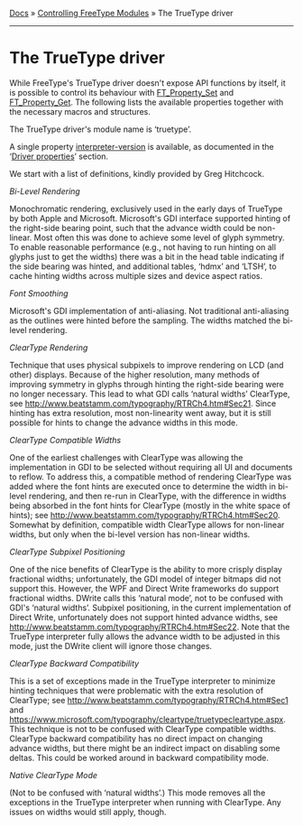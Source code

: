 [Docs](ft2-index.md) &raquo; [Controlling FreeType Modules](ft2-toc.md#controlling-freetype-modules) &raquo; The TrueType driver

-------------------------------


# The TrueType driver

While FreeType's TrueType driver doesn't expose API functions by itself, it is possible to control its behaviour with <a href="../ft2-module_management/#ft_property_set">FT_Property_Set</a> and <a href="../ft2-module_management/#ft_property_get">FT_Property_Get</a>. The following lists the available properties together with the necessary macros and structures.

The TrueType driver's module name is &lsquo;truetype&rsquo;.

A single property <a href="../ft2-properties/#interpreter-version">interpreter-version</a> is available, as documented in the &lsquo;<a href="../ft2-properties/#properties">Driver properties</a>&rsquo; section.

We start with a list of definitions, kindly provided by Greg Hitchcock.

_Bi-Level Rendering_

Monochromatic rendering, exclusively used in the early days of TrueType by both Apple and Microsoft. Microsoft's GDI interface supported hinting of the right-side bearing point, such that the advance width could be non-linear. Most often this was done to achieve some level of glyph symmetry. To enable reasonable performance (e.g., not having to run hinting on all glyphs just to get the widths) there was a bit in the head table indicating if the side bearing was hinted, and additional tables, &lsquo;hdmx&rsquo; and &lsquo;LTSH&rsquo;, to cache hinting widths across multiple sizes and device aspect ratios.

_Font Smoothing_

Microsoft's GDI implementation of anti-aliasing. Not traditional anti-aliasing as the outlines were hinted before the sampling. The widths matched the bi-level rendering.

_ClearType Rendering_

Technique that uses physical subpixels to improve rendering on LCD (and other) displays. Because of the higher resolution, many methods of improving symmetry in glyphs through hinting the right-side bearing were no longer necessary. This lead to what GDI calls &lsquo;natural widths&rsquo; ClearType, see <http://www.beatstamm.com/typography/RTRCh4.htm#Sec21>. Since hinting has extra resolution, most non-linearity went away, but it is still possible for hints to change the advance widths in this mode.

_ClearType Compatible Widths_

One of the earliest challenges with ClearType was allowing the implementation in GDI to be selected without requiring all UI and documents to reflow. To address this, a compatible method of rendering ClearType was added where the font hints are executed once to determine the width in bi-level rendering, and then re-run in ClearType, with the difference in widths being absorbed in the font hints for ClearType (mostly in the white space of hints); see <http://www.beatstamm.com/typography/RTRCh4.htm#Sec20>. Somewhat by definition, compatible width ClearType allows for non-linear widths, but only when the bi-level version has non-linear widths.

_ClearType Subpixel Positioning_

One of the nice benefits of ClearType is the ability to more crisply display fractional widths; unfortunately, the GDI model of integer bitmaps did not support this. However, the WPF and Direct Write frameworks do support fractional widths. DWrite calls this &lsquo;natural mode&rsquo;, not to be confused with GDI's &lsquo;natural widths&rsquo;. Subpixel positioning, in the current implementation of Direct Write, unfortunately does not support hinted advance widths, see <http://www.beatstamm.com/typography/RTRCh4.htm#Sec22>. Note that the TrueType interpreter fully allows the advance width to be adjusted in this mode, just the DWrite client will ignore those changes.

_ClearType Backward Compatibility_

This is a set of exceptions made in the TrueType interpreter to minimize hinting techniques that were problematic with the extra resolution of ClearType; see <http://www.beatstamm.com/typography/RTRCh4.htm#Sec1> and <https://www.microsoft.com/typography/cleartype/truetypecleartype.aspx>. This technique is not to be confused with ClearType compatible widths. ClearType backward compatibility has no direct impact on changing advance widths, but there might be an indirect impact on disabling some deltas. This could be worked around in backward compatibility mode.

_Native ClearType Mode_

(Not to be confused with &lsquo;natural widths&rsquo;.) This mode removes all the exceptions in the TrueType interpreter when running with ClearType. Any issues on widths would still apply, though.

